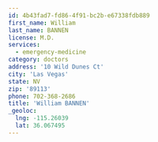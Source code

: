 ```yaml
---
id: 4b43fad7-fd86-4f91-bc2b-e67338fdb889
first_name: William
last_name: BANNEN
license: M.D.
services:
  - emergency-medicine
category: doctors
address: '10 Wild Dunes Ct'
city: 'Las Vegas'
state: NV
zip: '89113'
phone: 702-368-2686
title: 'William BANNEN'
_geoloc:
  lng: -115.26039
  lat: 36.067495
---
```


